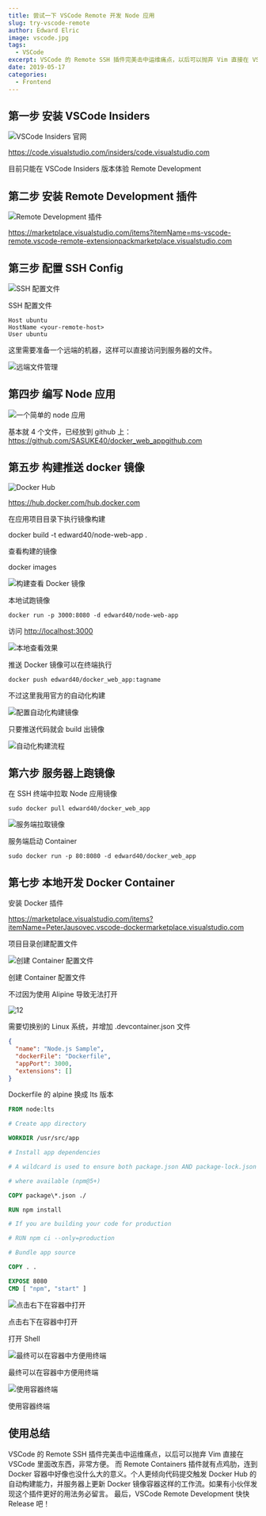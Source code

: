 ```yaml
---
title: 尝试一下 VSCode Remote 开发 Node 应用
slug: try-vscode-remote
author: Edward Elric
image: vscode.jpg
tags:
  - VSCode
excerpt: VSCode 的 Remote SSH 插件完美击中运维痛点，以后可以抛弃 Vim 直接在 VSCode 里面改东西，非常方便。
date: 2019-05-17
categories:
  - Frontend
---
```


## 第一步 安装 VSCode Insiders

![VSCode Insiders 官网](https://cdn.nlark.com/yuque/0/2020/png/99653/1578405743917-54d5a517-841b-43ea-a993-df3f3b38f763.png#align=left&display=inline&height=559&originHeight=559&originWidth=720&size=0&status=done&style=none&width=720)

https://code.visualstudio.com/insiders/code.visualstudio.com

目前只能在 VSCode Insiders 版本体验 Remote Development

## 第二步 安装 Remote Development 插件

![Remote Development 插件](https://cdn.nlark.com/yuque/0/2020/png/99653/1578405743932-53418a7d-b276-4d95-8633-661c4b392296.png#align=left&display=inline&height=558&originHeight=558&originWidth=720&size=0&status=done&style=none&width=720)

https://marketplace.visualstudio.com/items?itemName=ms-vscode-remote.vscode-remote-extensionpackmarketplace.visualstudio.com

## 第三步 配置 SSH Config

![SSH 配置文件](https://cdn.nlark.com/yuque/0/2020/png/99653/1578405743885-aff00c17-7d47-4e5f-aa2c-0611357ee7b5.png#align=left&display=inline&height=558&originHeight=558&originWidth=720&size=0&status=done&style=none&width=720)

SSH 配置文件

```shell script
Host ubuntu
HostName <your-remote-host>
User ubuntu
```

这里需要准备一个远端的机器，这样可以直接访问到服务器的文件。

![远端文件管理](https://cdn.nlark.com/yuque/0/2020/png/99653/1578405743887-f9d7a7df-f9f5-4599-952a-7a658117c13d.png#align=left&display=inline&height=558&originHeight=558&originWidth=720&size=0&status=done&style=none&width=720)

## 第四步 编写 Node 应用

![一个简单的 node 应用](https://cdn.nlark.com/yuque/0/2020/png/99653/1578405743913-8e957743-919c-4cde-8d25-1c936268274a.png#align=left&display=inline&height=558&originHeight=558&originWidth=720&size=0&status=done&style=none&width=720)

基本就 4 个文件，已经放到 github 上：
https://github.com/SASUKE40/docker_web_appgithub.com

## 第五步 构建推送 docker 镜像

![Docker Hub](https://cdn.nlark.com/yuque/0/2020/png/99653/1578405743894-a5a67fa5-9c6f-4714-9bff-11cc6a3f1228.png#align=left&display=inline&height=395&originHeight=395&originWidth=720&size=0&status=done&style=none&width=720)

https://hub.docker.com/hub.docker.com

在应用项目目录下执行镜像构建

docker build -t edward40/node-web-app .

查看构建的镜像

docker images

![构建查看 Docker 镜像](https://cdn.nlark.com/yuque/0/2020/png/99653/1578405743906-f9d99e10-71b5-4d15-86a1-f57560ed8092.png#align=left&display=inline&height=486&originHeight=486&originWidth=720&size=0&status=done&style=none&width=720)

本地试跑镜像

```shell script
docker run -p 3000:8080 -d edward40/node-web-app
```

访问 [http://localhost:3000](http://localhost:3000/)

![本地查看效果](https://cdn.nlark.com/yuque/0/2020/png/99653/1578405743937-838f6346-89c3-48fb-ac35-3373fd56c6b3.png#align=left&display=inline&height=456&originHeight=456&originWidth=720&size=0&status=done&style=none&width=720)

推送 Docker 镜像可以在终端执行

```shell script
docker push edward40/docker_web_app:tagname
```

不过这里我用官方的自动化构建

![配置自动化构建镜像](https://cdn.nlark.com/yuque/0/2020/png/99653/1578405743885-3f850c63-2cb3-41d9-81ca-1211546b3026.png#align=left&display=inline&height=456&originHeight=456&originWidth=720&size=0&status=done&style=none&width=720)

只要推送代码就会 build 出镜像

![自动化构建流程](https://cdn.nlark.com/yuque/0/2020/png/99653/1578405743912-cfe78e3f-c1be-4f98-83b0-e235daa56acf.png#align=left&display=inline&height=456&originHeight=456&originWidth=720&size=0&status=done&style=none&width=720)

## 第六步 服务器上跑镜像

在 SSH 终端中拉取 Node 应用镜像

```shell script
sudo docker pull edward40/docker_web_app
```

![服务端拉取镜像](https://cdn.nlark.com/yuque/0/2020/png/99653/1578405744425-4a2520a6-6740-42f6-8d93-a4f4c42fd3c9.png#align=left&display=inline&height=558&originHeight=558&originWidth=720&size=0&status=done&style=none&width=720)

服务端启动 Container

```shell scriptell script
sudo docker run -p 80:8080 -d edward40/docker_web_app
```

## 第七步 本地开发 Docker Container

安装 Docker 插件

https://marketplace.visualstudio.com/items?itemName=PeterJausovec.vscode-dockermarketplace.visualstudio.com

项目目录创建配置文件

![创建 Container 配置文件](https://cdn.nlark.com/yuque/0/2020/png/99653/1578405743908-75e153f8-5f30-44ff-b834-03f1c1af31c9.png#align=left&display=inline&height=558&originHeight=558&originWidth=720&size=0&status=done&style=none&width=720)

创建 Container 配置文件

不过因为使用 Alipine 导致无法打开

![12](https://cdn.nlark.com/yuque/0/2020/png/99653/1578405743920-7b386948-9bb9-4b72-962f-df34bd871658.png#align=left&display=inline&height=558&originHeight=558&originWidth=720&size=0&status=done&style=none&width=720)

需要切换别的 Linux 系统，并增加 .devcontainer.json 文件

```json
{
  "name": "Node.js Sample",
  "dockerFile": "Dockerfile",
  "appPort": 3000,
  "extensions": []
}
```

Dockerfile 的 alpine 换成 lts 版本

```dockerfile
FROM node:lts

# Create app directory

WORKDIR /usr/src/app

# Install app dependencies

# A wildcard is used to ensure both package.json AND package-lock.json are copied

# where available (npm@5+)

COPY package\*.json ./

RUN npm install

# If you are building your code for production

# RUN npm ci --only=production

# Bundle app source

COPY . .

EXPOSE 8080
CMD [ "npm", "start" ]
```

![点击右下在容器中打开](https://cdn.nlark.com/yuque/0/2020/png/99653/1578405743946-1675fb65-b892-49ae-aca4-7fab222b3909.png#align=left&display=inline&height=558&originHeight=558&originWidth=720&size=0&status=done&style=none&width=720)

点击右下在容器中打开

打开 Shell

![最终可以在容器中方便用终端](https://cdn.nlark.com/yuque/0/2020/png/99653/1578405743964-e306f894-05c6-4119-8c0f-e38f76faaf6d.png#align=left&display=inline&height=510&originHeight=510&originWidth=720&size=0&status=done&style=none&width=720)

最终可以在容器中方便用终端

![使用容器终端](https://cdn.nlark.com/yuque/0/2020/png/99653/1578405743934-6f5c8340-3a92-4f55-a40b-e503dbde9afd.png#align=left&display=inline&height=558&originHeight=558&originWidth=720&size=0&status=done&style=none&width=720)

使用容器终端

## 使用总结

VSCode 的 Remote SSH 插件完美击中运维痛点，以后可以抛弃 Vim 直接在 VSCode 里面改东西，非常方便。
而 Remote Containers 插件就有点鸡肋，连到 Docker 容器中好像也没什么大的意义。个人更倾向代码提交触发 Docker Hub 的自动构建能力，并服务器上更新 Docker 镜像容器这样的工作流。如果有小伙伴发现这个插件更好的用法务必留言。
最后，VSCode Remote Development 快快 Release 吧！
